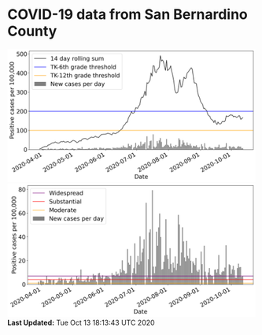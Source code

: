 # COVID-19 data from San Bernardino County
![image1](plots/graph.png)
![image2](plots/classification.png)
**Last Updated:** Tue Oct 13 18:13:43 UTC 2020